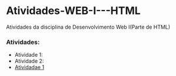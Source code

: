# Atividades-WEB-I---HTML
Atividades da disciplina de Desenvolvimento Web I(Parte de HTML)

### Atividades:
- Atividade 1: <blablabla>
- Atividade 2: <blablabla>
- [Atividadae 1](atividade1.html)

